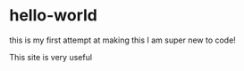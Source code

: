 # hello-world
this is my first attempt at making this
I am super new to code! 

This site is very useful

